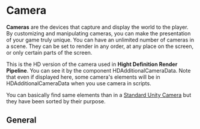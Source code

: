 # Camera

**Cameras** are the devices that capture and display the world to the player. By customizing and manipulating cameras, you can make the presentation of your game truly unique. You can have an unlimited number of cameras in a scene. They can be set to render in any order, at any place on the screen, or only certain parts of the screen.

This is the HD version of the camera used in **Hight Definition Render Pipeline**. You can see it by the component HDAdditionalCameraData. Note that even if displayed here, some camera's elements will be in HDAdditionalCameraData when you use camera in scripts.

You can basically find same elements than in a [Standard Unity Camera](https://docs.unity3d.com/Manual/class-Camera.html) but they have been sorted by their purpose.



## General